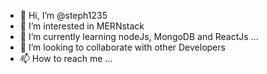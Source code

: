 - 👋 Hi, I’m @steph1235
- 👀 I’m interested in MERNstack
- 🌱 I’m currently learning nodeJs, MongoDB and ReactJs ...
- 💞️ I’m looking to collaborate with other Developers
- 📫 How to reach me ...

<!---
steph1235/steph1235 is a ✨ special ✨ repository because its `README.md` (this file) appears on your GitHub profile.
You can click the Preview link to take a look at your changes.
--->
